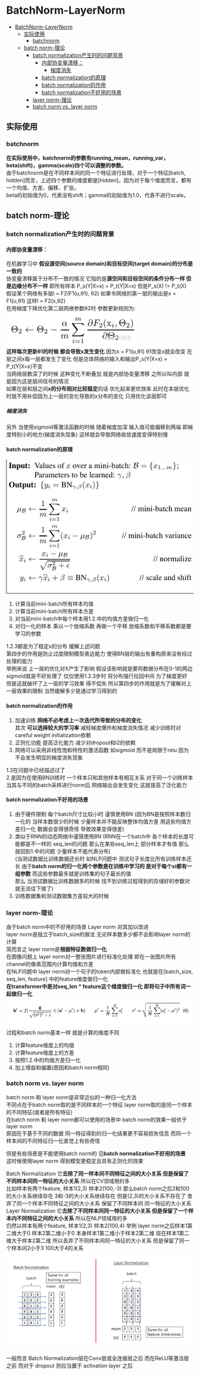 # BatchNorm-LayerNorm
- [BatchNorm-LayerNorm](#batchnorm-layernorm)
  - [实际使用](#实际使用)
    - [batchnorm](#batchnorm)
  - [batch norm-理论](#batch-norm-理论)
    - [batch normalization产生时的问题背景](#batch-normalization产生时的问题背景)
      - [内部协变量漂移：](#内部协变量漂移)
        - [梯度消失](#梯度消失)
      - [batch normalization的原理](#batch-normalization的原理)
      - [batch normalization的作用](#batch-normalization的作用)
      - [batch normalization不好用的场景](#batch-normalization不好用的场景)
    - [layer norm-理论](#layer-norm-理论)
    - [batch norm vs. layer norm](#batch-norm-vs-layer-norm)

## 实际使用
### batchnorm
**在实际使用中，batchnorm的参数有running_mean，running_var，beta(shift)，gamma(scale)四个可以调整的参数。**  
由于batchnorm是在不同样本间的同一个特征进行处理，对于一个特征[batch, hidden]而言，上述四个参数的维度都是[hidden]，因为对于每个维度而言，都有一个均值、方差、偏移、扩张。  
beta的初始值为0，代表没有shift；gamma的初始值为1.0，代表不进行scale。


## batch norm-理论
### batch normalization产生时的问题背景
#### 内部协变量漂移：
在机器学习中 **假设源空间(source domain)和目标空间(target domain)的分布是一致的**  
协变量漂移属于分布不一致的情况 它指的是**源空间和目标空间的条件分布一样 但是边缘分布不一样** 即所有样本 P_s(Y|X=x) = P_t(Y|X=x) 但是P_s(X) != P_t(X)  
假设某个网络有多层l = F2(F1(u,θ1), θ2) 如果令网络的第一层的输出是x = F1(u,θ1) 这样l = F2(x,θ2)  
在用梯度下降优化第二层网络参数θ2时 参数更新规则为:  
![batch_norm_tip1](img/batch_norm_tip1.png)  
**这样每次更新θ1的时候 都会导致x发生变化** 因为x = F1(u,θ1) θ1改变x就会改变 在层之间x每一层都发生了变化 但是总体网络的输入和输出P_s(Y|X=x) = P_t(Y|X=x)不变  
当网络层数深了的时候 这种变化不断叠加 就是内部协变量漂移 之所以叫内部 就是因为这是层间信号的情况  
如果在层和层之间**x的分布相对比较稳定**的话 优化起来更优效率 此时在本层优化时就不用补偿因为上一层的变化导致的x分布的变化 只用优化该层即可  
##### 梯度消失
另外 当使用sigmoid等激活函数的时候 随着梯度加深 输入值可能偏移到两端 即梯度特别小的地方(梯度消失现象) 这样就会导致网络收敛速度变得特别慢  

#### batch normalization的原理
![batch_norm_tip2](img/batch_norm_tip2.png)  
1. 计算当前mini-batch所有样本均值
2. 计算当前mini-batch所有样本方差
3. 对当前mini-batch中每个样本用1.2.中的均值方差做归一化
4. 对归一化的样本 乘以一个放缩系数 再做一个平移
放缩系数和平移系数都是要学习的参数  

1.2.3都是为了稳定x的分布 缓解上述问题  
第四步的作用是防止过度限制模型表达能力 使得BN层的输出有重构原来没有经过处理的能力  
举例来说 上一层的优化对X产生了影响 假设该影响就是要将数据分布在0-1的两边 sigmoid就是不好处理了 仅仅使用1.2.3步时 将分布强行拉回中间 为了梯度更好  
但是这就破坏了上一层的学习效果 得不偿失  所以第四步的作用就是为了缓解对上一层效果的限制 当然缓解多少是通过学习得到的  

#### batch normalization的作用
1. 加速训练 **网络不必考虑上一次迭代所导致的分布的变化**  
其次 **可以选择较大的学习率** 减轻梯度爆炸和梯度消失情况 减少训练时对careful weight initialization依赖  
2. 正则化功能 提高泛化能力 减少对dropout和l2的依赖
3. 网络可以采用非线性饱和特性的激活函数 如sigmoid 而不是局限于relu 因为不会发生明显的梯度消失现象

1.3在问题中已经描述过了  
2.是因为在使用BN训练时 一个样本只和其他样本有相互关系 对于同一个训练样本 当其与不同的batch采样进行norm后 网络输出会发生变化 这就提高了泛化能力  

#### batch normalization不好用的场景  
1. 由于硬件限制 每个batch尺寸比较小时 谨慎使用BN (因为BN是按照样本数归一化的 当样本数很少的时候 少量样本并不能反映整体均值方差 用这些均值方差归一化 数据会变得很奇怪 导致效果变得很差)
2. 类似于RNN的动态网络中谨慎使用BN  (RNN在一个batch中 各个样本的长度可能都是不一样的 seq_len的问题 那么在某些seq_len上 部分样本才有值 那么就回到1.中的问题 少量样本不能代表分布)  
(当测试数据比训练数据还长时 如NLP问题中 测试句子长度比所有训练样本还长 由于**batch norm的归一化两个参数是在训练中学习的 是对于每个xi都有一组参数** 而这些参数最多就是训练集的句子最长的值  
那么 当测试数据比训练数据多的时候 找不到训练过程得到的存储好的参数对 就无法往下做了)
3. 训练数据集和测试数据集方差较大的时候

### layer norm-理论
由于batch norm中的不好用的场景 Layer norm 对其加以改进  
layer norm是独立于batch_size的做法 无论样本数多少都不会影响layer norm的计算  
简而言之 layer norm是**根据特征数做归一化**  
在图像问题上 layer norm对一整张图片进行标准化处理 即在一张图片所有channel的像素范围内计算均值和方差  
在NLP问题中 layer norm对一个句子的token内部做标准化 也就是在[batch_size, seq_len, feature] 中的feature维度做归一化  
**在transformer中是对seq_len * feature这个维度做归一化 即将句子中所有词一起做归一化**  
![layer_norm](img/layer_norm.png)  
过程和batch norm基本一样 就是计算的维度不同  
1. 计算feature维度上的均值
2. 计算feature维度上的方差
3. 按照1.2.中的均值方差归一化
4. 加上增益和偏置(原因和batch norm相同)

### batch norm vs. layer norm
batch norm 和 layer norm是非常近似的一种归一化方法  
不同点在于batch norm取的是不同样本的一个特征 layer norm取的是同一个样本的不同特征(或者是所有特征)  
在batch norm 和 layer norm都可以使用的场景中 batch norm的效果一般优于 layer norm  
原因在于基于不同的数据 同一特征得到的归一化结果更不容易损失信息 而同一个样本间的不同特征归一化直觉上有些奇怪  
  
但是有些场景是不能使用batch norm的 见**batch normalization不好用的场景**  
这时候使用layer norm 得到模型更稳定且具有正则化的效果  
  
Batch Normalization 它**去除了同一样本间不同特征之间的大小关系 但是保留了不同样本间同一特征的大小关系** 所以在CV领域用的多  
比如样本有两个feature, 样本1(2,3) 样本2(100,-3) 那么batch norm之后2和100的大小关系继续存在 3和-3的大小关系继续存在 但是(2,3)的大小关系不存在了 舍弃了同一个样本不同特征之间的大小关系 保留了不同样本间 同一特征的大小关系   
Layer Normalization 它**去除了不同样本间同一特征的大小关系 但是保留了一个样本内不同特征之间的大小关系** 所以在NLP领域用的多  
仍然以样本有两个feature, 样本1(2,3) 样本2(100,4) 举例 layer norm之后样本1第二维大于0 样本2第二维小于0 本身样本1第二维小于样本2第二维 现在样本1第二维大于样本2第二维 所以丢弃了不同样本间同一特征的大小关系 但是保留了同一个样本间2小于3 100大于4的关系  
![bn-ln](img/bn_ln.png)  

一般而言 Batch Normalization层在Conv层或全连接层之后 而在ReLU等激活层之前 而对于 dropout 则应当置于 activation layer 之后  